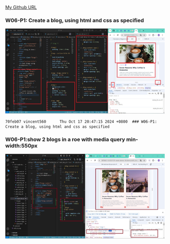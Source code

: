
[My Github URL](https://github.com/vincent560/1131-sweb-demo-36.git)

### W06-P1: Create a blog, using html and css as specified
 
 
![](w06-p1.jpg)
```
70feb07 vincent560      Thu Oct 17 20:47:15 2024 +0800  ### W06-P1: Create a blog, using html and css as specified
```
 ### W06-P1:show 2 blogs in a roe with media query min-width:550px
 ![](w06-p2.jpg)